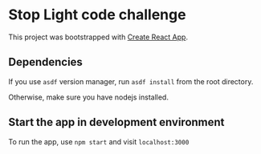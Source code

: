 # Stop Light code challenge

This project was bootstrapped with [Create React App](https://github.com/facebook/create-react-app).

## Dependencies

If you use `asdf` version manager, run `asdf install` from the root directory.

Otherwise, make sure you have nodejs installed.

## Start the app in development environment

To run the app, use `npm start` and visit `localhost:3000`
